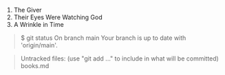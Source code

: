 1.  The Giver
2.  Their Eyes Were Watching God
3.  A Wrinkle in Time

> \$ git status On branch main Your branch is up to date with 'origin/main'.

> Untracked files: (use "git add <file>..." to include in what will be committed) books.md
